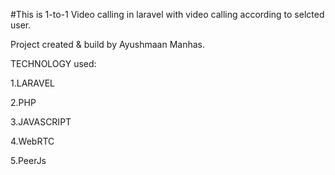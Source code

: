 #This is 1-to-1 Video calling in laravel with video calling according to selcted user. 


Project created & build by Ayushmaan Manhas.

TECHNOLOGY used:

1.LARAVEL

2.PHP

3.JAVASCRIPT

4.WebRTC

5.PeerJs

